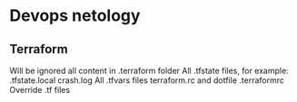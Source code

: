 # Devops netology

## Terraform

Will be ignored all content in .terraform folder
All .tfstate files, for example: .tfstate.local
crash.log
All .tfvars files
terraform.rc and dotfile .terraformrc
Override .tf files